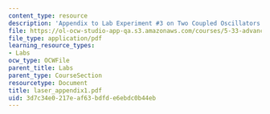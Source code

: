 ```yaml
---
content_type: resource
description: 'Appendix to Lab Experiment #3 on Two Coupled Oscillators.'
file: https://ol-ocw-studio-app-qa.s3.amazonaws.com/courses/5-33-advanced-chemical-experimentation-and-instrumentation-fall-2007/3d7c34e0217eaf63bdfde6ebdc0b44eb_laser_appendix1.pdf
file_type: application/pdf
learning_resource_types:
- Labs
ocw_type: OCWFile
parent_title: Labs
parent_type: CourseSection
resourcetype: Document
title: laser_appendix1.pdf
uid: 3d7c34e0-217e-af63-bdfd-e6ebdc0b44eb
---
```

